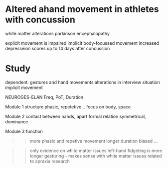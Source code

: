 # Altered ahand movement in athletes with concussion

white matter alterations
parkinson
encephalopathy


explicit movement is impaired
implicit body-focussed movement
increased depresseion scores up to 14 days after concussion

# Study
dependent: gestures and hand movements
alterations in interview situation
implicit movement


NEUROGES-ELAN
Freq, PoT, Duration


Module 1
structure phasic, repetetive ..
focus on body, space


Module 2
contact between hands, apart
formal relation symmetrical, dominance


Module 3
function

>> more phasic and repetive movement
>> longer duration
>> biased
>> ...

>> only evidence on white matter issues
>> left-hand fidgeting is more 
>> longer gesturing - makes sense with white matter issues
>> related to apraxia research
